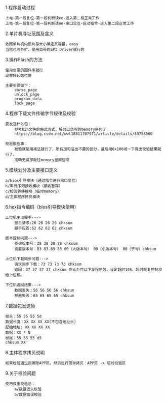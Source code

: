 1.程序启动过程

    上电-第一段复位-第一段判断读ee-进入第二段正常工作
    上电-第一段复位-第一段判断读ee-串口交互-启动指令-进入第二段正常工作

2.单片机寻址范围及含义

    依照单片机内部片存大小确定其容量，easy
    当然也可外扩，使用自带的SPI Driver就行的

3.操作Flash的方法

    使用自带的固件库就行
    设置好起始位置

    主要步骤如下：
        earse_page
        unlock_page
        program_data
        lock_page

4.程序下载文件传输字节规律及校验

    要发送什么包：
        参考bin文件的格式方式，解码出烧写的memory序列了
        https://blog.csdn.net/wwt18811707971/article/details/83758560
        
    校验那些事：    
        校验就使用减法就行了，所有加和溢出不要的部分，最后用0x100减一下得出校验结果就行了。
        准确无误那就往memory里面些呗

5.模块划分及主要接口定义

    a/bios引导模块（通过指令进行串口交互）
    b/串行序列接收模块（接收暂存）
    c/检验转移模块（临时memory）
    d/主体程序拷贝模块

6.hex指令编码（bios引导模块使用）

    上位机主动握手--->
        握手请求:26 26 26 26 chksum
        握手应答:62 62 62 62 chksum

    版本控制问题--->
        查询版本号：38 38 38 38 chksum
        设置版本号：83 83 83 83 00（大版本号） 00（小版本号） 00（子号）chksum

    上位机下载同步问题--->
        请求同步下载：73 73 73 73 chksum
        返回：37 37 37 37 chksum 则认为可以下发程序包，设定超时10S，超时恢复控制权给上位机。

    下位机返回结果--->
        数据丢失：56 56 56 56 chksum
        校验失败：65 65 65 65 chksum

7.数据包发送帧

    帧头：55 55 55 5d
    数据长度：XX XX XX XX(不包含地址头)
    起始地址: XX XX XX XX
    数据：XX * N
    帧尾：55 55 55 d5
    chksum:XX

8.主体程序拷贝说明

    如果检验通过则擦除APP区，然后进行简单拷贝：APP区 -> 临时校验区

    
9.关于校验问题

    使用双重校验法：
        a/数据丢失校验
        b/数据错误校验

